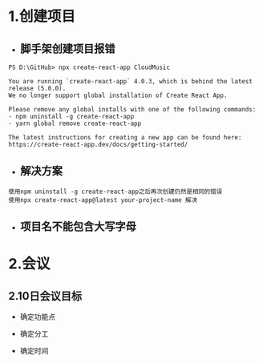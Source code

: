 # 1.创建项目

- ## 脚手架创建项目报错

```shell
PS D:\GitHub> npx create-react-app CloudMusic

You are running `create-react-app` 4.0.3, which is behind the latest release (5.0.0).
We no longer support global installation of Create React App.

Please remove any global installs with one of the following commands:
- npm uninstall -g create-react-app
- yarn global remove create-react-app

The latest instructions for creating a new app can be found here:
https://create-react-app.dev/docs/getting-started/
```

- ## 解决方案

```shell
使用npm uninstall -g create-react-app之后再次创建仍然是相同的错误
使用npx create-react-app@latest your-project-name 解决

```

- ## 项目名不能包含大写字母

# 2.会议

## 2.10日会议目标

- 确定功能点

- 确定分工

- 确定时间

  

​	